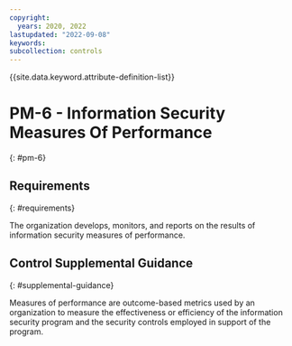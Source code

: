 ```yaml
---
copyright:
  years: 2020, 2022
lastupdated: "2022-09-08"
keywords: 
subcollection: controls
---
```


{{site.data.keyword.attribute-definition-list}}

# PM-6 - Information Security Measures Of Performance
{: #pm-6}

## Requirements
{: #requirements}

The organization develops, monitors, and reports on the results of information security measures of performance.

## Control Supplemental Guidance
{: #supplemental-guidance}

Measures of performance are outcome-based metrics used by an organization to measure the effectiveness or efficiency of the information security program and the security controls employed in support of the program.


